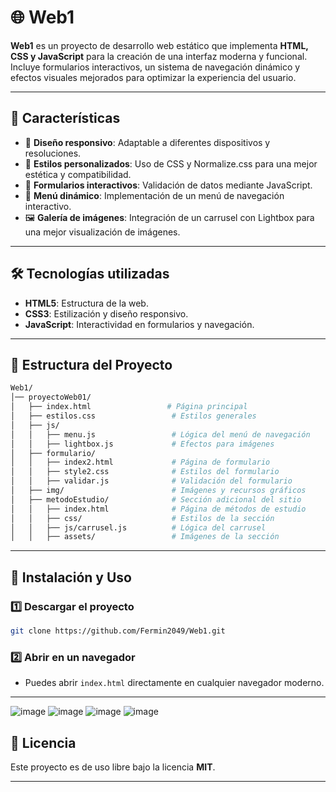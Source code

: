 # 🌐 Web1  

**Web1** es un proyecto de desarrollo web estático que implementa **HTML, CSS y JavaScript** para la creación de una interfaz moderna y funcional. Incluye formularios interactivos, un sistema de navegación dinámico y efectos visuales mejorados para optimizar la experiencia del usuario.  

---

## 📌 Características  

- 📄 **Diseño responsivo**: Adaptable a diferentes dispositivos y resoluciones.  
- 🎨 **Estilos personalizados**: Uso de CSS y Normalize.css para una mejor estética y compatibilidad.  
- 📝 **Formularios interactivos**: Validación de datos mediante JavaScript.  
- 🔄 **Menú dinámico**: Implementación de un menú de navegación interactivo.  
- 🖼️ **Galería de imágenes**: Integración de un carrusel con Lightbox para una mejor visualización de imágenes.  

---

## 🛠️ Tecnologías utilizadas  

- **HTML5**: Estructura de la web.  
- **CSS3**: Estilización y diseño responsivo.  
- **JavaScript**: Interactividad en formularios y navegación.  

---

## 📁 Estructura del Proyecto  

```bash
Web1/
│── proyectoWeb01/
│   ├── index.html                 # Página principal
│   ├── estilos.css                 # Estilos generales
│   ├── js/
│   │   ├── menu.js                 # Lógica del menú de navegación
│   │   ├── lightbox.js             # Efectos para imágenes
│   ├── formulario/
│   │   ├── index2.html             # Página de formulario
│   │   ├── style2.css              # Estilos del formulario
│   │   ├── validar.js              # Validación del formulario
│   ├── img/                        # Imágenes y recursos gráficos
│   ├── metodoEstudio/              # Sección adicional del sitio
│   │   ├── index.html              # Página de métodos de estudio
│   │   ├── css/                    # Estilos de la sección
│   │   ├── js/carrusel.js          # Lógica del carrusel
│   │   ├── assets/                 # Imágenes de la sección
```

---

## 🚀 Instalación y Uso  

### 1️⃣ **Descargar el proyecto**  

```sh
git clone https://github.com/Fermin2049/Web1.git
```
  
### 2️⃣ **Abrir en un navegador**  

- Puedes abrir `index.html` directamente en cualquier navegador moderno.  

---

![image](https://github.com/user-attachments/assets/c3aabb6c-3790-4501-9385-026ffc171fe5)
![image](https://github.com/user-attachments/assets/de1dac8b-e74c-4ef9-b9b3-deee65cd4271)
![image](https://github.com/user-attachments/assets/e0ed267c-a40f-49fc-981a-5c3bb263a6df)
![image](https://github.com/user-attachments/assets/38bc27bc-ae68-4c25-be39-e1063ac127f3)






## 📜 Licencia  

Este proyecto es de uso libre bajo la licencia **MIT**.  

---

